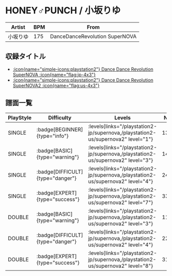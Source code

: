 # HONEY♂PUNCH / 小坂りゆ

|Artist|BPM|From|
|------|---|----|
|小坂りゆ|175|DanceDanceRevolution SuperNOVA|

## 収録タイトル

- [:icon{name="simple-icons:playstation2"} Dance Dance Revolution SuperNOVA :icon{name="flag:jp-4x3"}](/playstation2-jp/supernova)
- [:icon{name="simple-icons:playstation2"} Dance Dance Revolution SuperNOVA2 :icon{name="flag:us-4x3"}](/playstation2-us/supernova2)

## 譜面一覧

|PlayStyle|Difficulty|Levels|Notes|Movie|
|---------|----------|------|-----|-----|
|SINGLE| :badge[BEGINNER]{type="info"}| :levels{links="/playstation2-jp/supernova,/playstation2-us/supernova2" level="1"}|135/0||
|SINGLE| :badge[BASIC]{type="warning"}| :levels{links="/playstation2-jp/supernova,/playstation2-us/supernova2" level="3"}|143/6||
|SINGLE| :badge[DIFFICULT]{type="danger"}| :levels{links="/playstation2-jp/supernova,/playstation2-us/supernova2" level="4"}|243/12||
|SINGLE| :badge[EXPERT]{type="success"}| :levels{links="/playstation2-jp/supernova,/playstation2-us/supernova2" level="7"}|335/10||
|DOUBLE| :badge[BASIC]{type="warning"}| :levels{links="/playstation2-jp/supernova,/playstation2-us/supernova2" level="3"}|119/11||
|DOUBLE| :badge[DIFFICULT]{type="danger"}| :levels{links="/playstation2-jp/supernova,/playstation2-us/supernova2" level="4"}|229/3||
|DOUBLE| :badge[EXPERT]{type="success"}| :levels{links="/playstation2-jp/supernova,/playstation2-us/supernova2" level="8"}|319/2||
